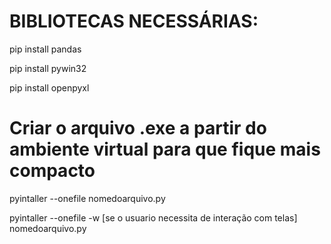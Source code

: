 
# BIBLIOTECAS NECESSÁRIAS:

pip install pandas

pip install pywin32

pip install openpyxl

# Criar o arquivo .exe a partir do ambiente virtual para que fique mais compacto

pyintaller --onefile nomedoarquivo.py

pyintaller --onefile -w [se o usuario necessita de interação com telas] nomedoarquivo.py